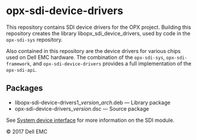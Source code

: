 # opx-sdi-device-drivers
This repository contains SDI device drivers for the OPX project. Building this repository creates the library libopx_sdi_device_drivers, used by code in the `opx-sdi-sys` repository.  
  
Also contained in this repository are the device drivers for various chips used on Dell EMC hardware. The combination of the `opx-sdi-sys`, `opx-sdi-framework`, and `opx-sdi-device-drivers` provides a full implementation of the `opx-sdi-api`.  
  
## Packages
- libopx-sdi-device-drivers1\_*version*\_*arch*.deb — Library package  
- opx-sdi-device-drivers\_*version*.dsc — Source package  
  
See [System device interface](https://github.com/open-switch/opx-docs/wiki/System-device-interface) for more information on the SDI module.  
  
© 2017 Dell EMC
